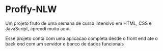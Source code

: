 # Proffy-NLW

 Um projeto fruto de uma semana de curso intensivo em HTML, CSS e JavaScript, aprendi muito aqui.
 
 Esse projeto conta com uma aplicacao completa desde o front end ate o back end com um servidor e banco de dados funcionais

